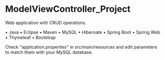 # ModelViewController_Project
Web application with CRUD operations.

• Java
• Eclipse
• Maven
• MySQL
• Hibernate
• Spring Boot
• Spring Web
• Thymeleaf
• Bootstrap

Check "application.properties" in src/main/resources and edit parameters to match them with your MySQL database.
